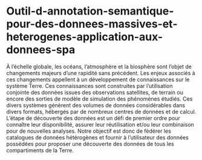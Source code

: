 # Outil-d-annotation-semantique-pour-des-donnees-massives-et-heterogenes-application-aux-donnees-spa
À l’échelle globale, les océans, l’atmosphère et la biosphère sont l’objet de changements majeurs d’une rapidité sans précédent. Les enjeux associés à ces changements appellent à un développement de connaissances sur le système Terre. Ces connaissances sont construites par l’utilisation conjointe des données issues des observations satellites, de terrain ou encore des sorties de modèle de simulation des phénomènes étudiés. Ces divers systèmes génèrent des volumes de données considérables dans divers formats, hébergés par de nombreux centres de données et de calcul.  L’étape de découverte des données est un défi de premier ordre pour connaître leur disponibilité, assurer leur réutilisation et/ou leur combinaison pour de nouvelles analyses. Notre objectif est donc de fédérer les catalogues de données hétérogènes et fournir à l’utilisateur des données possédées pour proposer une découverte des données de tous les compartiments de la Terre.
